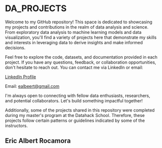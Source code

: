 # DA_PROJECTS

Welcome to my GitHub repository! This space is dedicated to showcasing my projects and contributions in the realm of data analysis and science. From exploratory data analysis to machine learning models and data visualization, you'll find a variety of projects here that demonstrate my skills and interests in leveraging data to derive insights and make informed decisions.

Feel free to explore the code, datasets, and documentation provided in each project. If you have any questions, feedback, or collaboration opportunities, don't hesitate to reach out. You can contact me via LinkedIn or email:

[LinkedIn Profile](https://www.linkedin.com/in/e-albert/) 

Email: ealbeert@gmail.com

I'm always open to connecting with fellow data enthusiasts, researchers, and potential collaborators. Let's build something impactful together!

Additionally, some of the projects shared in this repository were completed during my master's program at the Datahack School. Therefore, these projects follow certain patterns or guidelines indicated by some of the instructors.

## Eric Albert Rocamora
